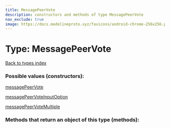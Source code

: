 ```yaml
---
title: MessagePeerVote
description: constructors and methods of type MessagePeerVote
nav_exclude: true
image: https://docs.madelineproto.xyz/favicons/android-chrome-256x256.png
---
```

# Type: MessagePeerVote
[Back to types index](index.html)



### Possible values (constructors):

[messagePeerVote](/API_docs/constructors/messagePeerVote.html)  

[messagePeerVoteInputOption](/API_docs/constructors/messagePeerVoteInputOption.html)  

[messagePeerVoteMultiple](/API_docs/constructors/messagePeerVoteMultiple.html)  



### Methods that return an object of this type (methods):



